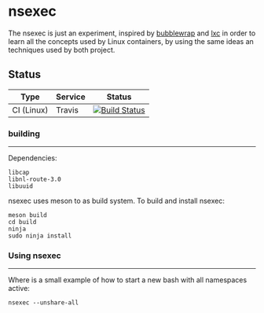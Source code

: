 # nsexec

The nsexec is just an experiment, inspired by [bubblewrap](https://github.com/projectatomic/bubblewrap)
and [lxc](https://github.com/lxc/lxc) in order to learn all the concepts used by
Linux containers, by using the same ideas an techniques used by both project.

## Status
Type            | Service               | Status
---             | ---                   | ---
CI (Linux)      | Travis                | [![Build Status](https://travis-ci.org/marcosps/nsexec.svg?branch=master)](https://travis-ci.org/marcosps/nsexec/)

### building
------------

Dependencies:

	libcap
	libnl-route-3.0
	libuuid

nsexec uses meson to as build system. To build and install nsexec:

	meson build
	cd build
	ninja
	sudo ninja install

### Using nsexec
----------------

Where is a small example of how to start a new bash with all namespaces active:

	nsexec --unshare-all

